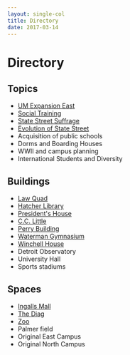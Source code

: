 ```yaml
---
layout: single-col
title: Directory
date: 2017-03-14
---
```


# Directory

## Topics
- [UM Expansion East](/essays/um-expansion-east)
- [Social Training](/essays/social-training)
- [State Street Suffrage](/essays/state-street-suffrage)
- [Evolution of State Street](/summaries/evolution-of-state-street)
- Acquisition of public schools
- Dorms and Boarding Houses
- WWII and campus planning
- International Students and Diversity

## Buildings
- [Law Quad](/essays/law-quad)
- [Hatcher Library](/blurbs/hatcher-library)
- [President's House](/blurbs/presidents-house)
- [C.C. Little](/essays/cclittle)
- [Perry Building](/summaries/perrybuilding)
- [Waterman Gymnasium](/summaries/watermangymnasium)
- [Winchell House](/summaries/winchell-house)
- Detroit Observatory
- University Hall
- Sports stadiums

## Spaces
- [Ingalls Mall](/essays/ingalls-mall)
- [The Diag](/essays/diag)
- [Zoo](/blurbs/zoo)
- Palmer field
- Original East Campus
- Original North Campus

